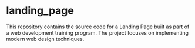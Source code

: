 # landing_page
This repository contains the source code for a Landing Page built as part of a web development training program. The project focuses on implementing modern web design techniques.
